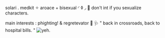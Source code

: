 solari . medkit ✧
  aroace + bisexual  ◜     ◊     ◞
 💉 don't int if you sexualize characters.

 main interests : phighting! & regretevator  💊
  🩺 " back in crossroads, back to hospital bills. "
![yeh.](https://twitter.com/splatzooka/status/1788377469185134886/photo/1)
